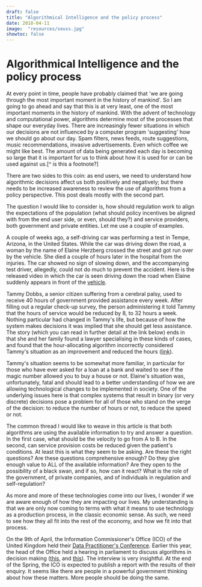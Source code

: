 ```yaml
---
draft: false
title: "Algorithmical Intelligence and the policy process"
date: 2018-04-11
image:  "resources/seuss.jpg"
showtoc: false
---
```



Algorithmical Intelligence and the policy process
================================================

At every point in time, people have probably claimed that 'we are going through the most important moment in the history of mankind'. So I am going to go ahead and say that this is at very least, one of the most important moments in the history of mankind. With the advent of technology and computational power, algorithms determine most of the processes that shape our everyday lives. There are increasingly fewer situations in which our decisions are not influenced by a computer program 'suggesting' how we should go about our day. Spam filters, news feeds, route suggestions, music recommendations, invasive advertisements. Even which coffee we might like best. The amount of data being generated each day is becoming so large that it is important for us to think about how it is used for or can be used against us.[^ is this a footnote?]

There are two sides to this coin: as end users, we need to understand how algorithmic decisions affect us both positively and negatively; but there needs to be increased awareness to review the use of algorithms from a policy perspective. This post deals mostly with the second part.

The question I would like to consider is, how should regulation work to align the expectations of the population (what should policy incentives be aligned with from the end user side, or even, should they?) and service providers, both government and private entities. Let me use a couple of examples.

A couple of weeks ago, a self-driving car was performing a test in Tempe, Arizona, in the United States. While the car was driving down the road, a woman by the name of Elaine Herzberg crossed the street and got run over by the vehicle. She died a couple of hours later in the hospital from the injuries. The car showed no sign of slowing down, and the accompanying test driver, allegedly, could not do much to prevent the accident. Here is the released video in which the car is seen driving down the road when Elaine suddenly appears in front of the [vehicle](https://www.theverge.com/2018/3/19/17139518/uber-self-driving-car-fatal-crash-tempe-arizona).

Tammy Dobbs, a senior citizen suffering from a cerebral palsy, used to receive 40 hours of government provided assistance every week. After filling out a regular check-up survey, the person administering it told Tammy that the hours of service would be reduced by 8, to 32 hours a week. Nothing particular had changed in Tammy's life, but because of how the system makes decisions it was implied that she should get less assistance. The story (which you can read in further detail at the link below) ends in that she and her family found a lawyer specialising in these kinds of cases, and found that the hour-allocating algorithm incorrectly considered Tammy's situation as an improvement and reduced the hours ([link](https://www.theverge.com/2018/3/21/17144260/healthcare-medicaid-algorithm-arkansas-cerebral-palsy)).

Tammy's situation seems to be somewhat more familiar, in particular for those who have ever asked for a loan at a bank and waited to see if the magic number allowed you to buy a house or not. Elaine's situation was, unfortunately, fatal and should lead to a better understanding of how we are allowing technological changes to be implemented in society. One of the underlying issues here is that complex systems that result in binary (or very discrete) decisions pose a problem for all of those who stand on the verge of the decision: to reduce the number of hours or not, to reduce the speed or not.

The common thread I would like to weave in this article is that both algorithms are using the available information to try and answer a question. In the first case, what should be the velocity to go from A to B. In the second, can service provision costs be reduced given the patient's conditions. At least this is what they seem to be asking. Are these the right questions? Are these questions comprehensive enough? Do they give enough value to ALL of the available information? Are they open to the possibility of a black swan, and if so, how can it react? What is the role of the government, of private companies, and of individuals in regulation and self-regulation?

As more and more of these technologies come into our lives, I wonder if we are aware enough of how they are impacting our lives. My understanding is that we are only now coming to terms with what it means to use technology as a production process, in the classic economic sense. As such, we need to see how they all fit into the rest of the economy, and how we fit into that process.

On the 9th of April, the Information Commissioner's Office (ICO) of the United Kingdom held their [Data Practitioner's Conference](https://ico.org.uk/about-the-ico/news-and-events/news-and-blogs/2018/04/data-protection-practitioners-conference-2018/). Earlier this year, the head of the Office held a hearing in parliament to discuss algorithms in decision making ([this](https://goo.gl/MVUUYg), and [this](http://www.parliament.uk/business/committees/committees-a-z/commons-select/science-and-technology-committee/inquiries/parliament-2017/algorithms-in-decision-making-17-19/)). The interview is very insightful. At the end of the Spring, the ICO is expected to publish a report with the results of their enquiry. It seems like there are people in a powerful government thinking about how these matters. More people should be doing the same.

